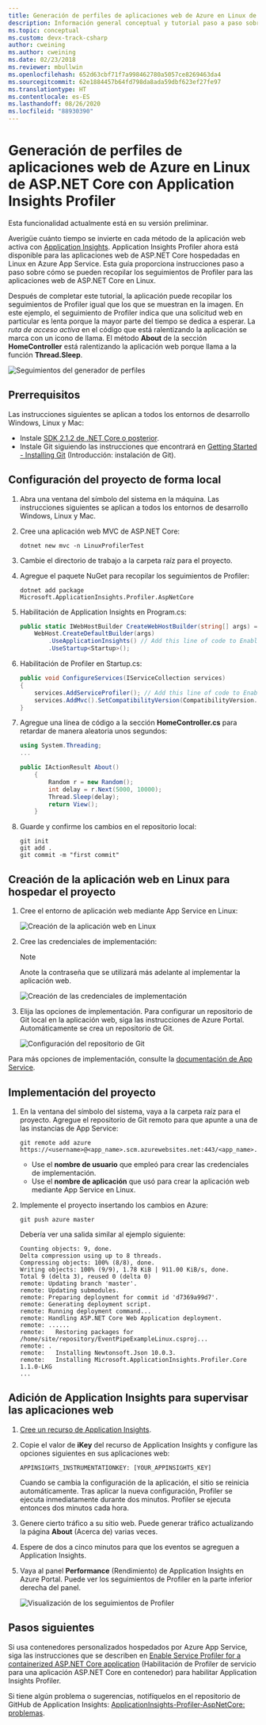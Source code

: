 ```yaml
---
title: Generación de perfiles de aplicaciones web de Azure en Linux de ASP.NET Core con Application Insights Profiler | Microsoft Docs
description: Información general conceptual y tutorial paso a paso sobre cómo usar Application Insights Profiler.
ms.topic: conceptual
ms.custom: devx-track-csharp
author: cweining
ms.author: cweining
ms.date: 02/23/2018
ms.reviewer: mbullwin
ms.openlocfilehash: 652d63cbf71f7a998462780a5057ce8269463da4
ms.sourcegitcommit: 62e1884457b64fd798da8ada59dbf623ef27fe97
ms.translationtype: HT
ms.contentlocale: es-ES
ms.lasthandoff: 08/26/2020
ms.locfileid: "88930390"
---
```

# <a name="profile-aspnet-core-azure-linux-web-apps-with-application-insights-profiler"></a>Generación de perfiles de aplicaciones web de Azure en Linux de ASP.NET Core con Application Insights Profiler

Esta funcionalidad actualmente está en su versión preliminar.

Averigüe cuánto tiempo se invierte en cada método de la aplicación web activa con [Application Insights](./app-insights-overview.md). Application Insights Profiler ahora está disponible para las aplicaciones web de ASP.NET Core hospedadas en Linux en Azure App Service. Esta guía proporciona instrucciones paso a paso sobre cómo se pueden recopilar los seguimientos de Profiler para las aplicaciones web de ASP.NET Core en Linux.

Después de completar este tutorial, la aplicación puede recopilar los seguimientos de Profiler igual que los que se muestran en la imagen. En este ejemplo, el seguimiento de Profiler indica que una solicitud web en particular es lenta porque la mayor parte del tiempo se dedica a esperar. La *ruta de acceso activa* en el código que está ralentizando la aplicación se marca con un icono de llama. El método **About** de la sección **HomeController** está ralentizando la aplicación web porque llama a la función **Thread.Sleep**.

![Seguimientos del generador de perfiles](./media/profiler-aspnetcore-linux/profiler-traces.png)

## <a name="prerequisites"></a>Prerrequisitos
Las instrucciones siguientes se aplican a todos los entornos de desarrollo Windows, Linux y Mac:

* Instale [SDK 2.1.2 de .NET Core o posterior](https://dotnet.microsoft.com/download/archives).
* Instale Git siguiendo las instrucciones que encontrará en [Getting Started - Installing Git](https://git-scm.com/book/en/v2/Getting-Started-Installing-Git) (Introducción: instalación de Git).

## <a name="set-up-the-project-locally"></a>Configuración del proyecto de forma local

1. Abra una ventana del símbolo del sistema en la máquina. Las instrucciones siguientes se aplican a todos los entornos de desarrollo Windows, Linux y Mac.

1. Cree una aplicación web MVC de ASP.NET Core:

   ```console
   dotnet new mvc -n LinuxProfilerTest
   ```

1. Cambie el directorio de trabajo a la carpeta raíz para el proyecto.

1. Agregue el paquete NuGet para recopilar los seguimientos de Profiler:

   ```console
   dotnet add package Microsoft.ApplicationInsights.Profiler.AspNetCore
   ```

1. Habilitación de Application Insights en Program.cs:

    ```csharp
    public static IWebHostBuilder CreateWebHostBuilder(string[] args) =>
        WebHost.CreateDefaultBuilder(args)
            .UseApplicationInsights() // Add this line of code to Enable Application Insights
            .UseStartup<Startup>();
    ```

1. Habilitación de Profiler en Startup.cs:

    ```csharp
    public void ConfigureServices(IServiceCollection services)
    {
        services.AddServiceProfiler(); // Add this line of code to Enable Profiler
        services.AddMvc().SetCompatibilityVersion(CompatibilityVersion.Version_2_1);
    }
    ```

1. Agregue una línea de código a la sección **HomeController.cs** para retardar de manera aleatoria unos segundos:

    ```csharp
    using System.Threading;
    ...

    public IActionResult About()
        {
            Random r = new Random();
            int delay = r.Next(5000, 10000);
            Thread.Sleep(delay);
            return View();
        }
    ```

1. Guarde y confirme los cambios en el repositorio local:

    ```console
    git init
    git add .
    git commit -m "first commit"
    ```

## <a name="create-the-linux-web-app-to-host-your-project"></a>Creación de la aplicación web en Linux para hospedar el proyecto

1. Cree el entorno de aplicación web mediante App Service en Linux:

    ![Creación de la aplicación web en Linux](./media/profiler-aspnetcore-linux/create-linux-appservice.png)

2. Cree las credenciales de implementación:

    > [!NOTE]
    > Anote la contraseña que se utilizará más adelante al implementar la aplicación web.

    ![Creación de las credenciales de implementación](./media/profiler-aspnetcore-linux/create-deployment-credentials.png)

3. Elija las opciones de implementación. Para configurar un repositorio de Git local en la aplicación web, siga las instrucciones de Azure Portal. Automáticamente se crea un repositorio de Git.

    ![Configuración del repositorio de Git](./media/profiler-aspnetcore-linux/setup-git-repo.png)

Para más opciones de implementación, consulte la [documentación de App Service](https://docs.microsoft.com/azure/app-service).

## <a name="deploy-your-project"></a>Implementación del proyecto

1. En la ventana del símbolo del sistema, vaya a la carpeta raíz para el proyecto. Agregue el repositorio de Git remoto para que apunte a una de las instancias de App Service:

    ```console
    git remote add azure https://<username>@<app_name>.scm.azurewebsites.net:443/<app_name>.git
    ```

    * Use el **nombre de usuario** que empleó para crear las credenciales de implementación.
    * Use el **nombre de aplicación** que usó para crear la aplicación web mediante App Service en Linux.

2. Implemente el proyecto insertando los cambios en Azure:

    ```console
    git push azure master
    ```

    Debería ver una salida similar al ejemplo siguiente:

    ```output
    Counting objects: 9, done.
    Delta compression using up to 8 threads.
    Compressing objects: 100% (8/8), done.
    Writing objects: 100% (9/9), 1.78 KiB | 911.00 KiB/s, done.
    Total 9 (delta 3), reused 0 (delta 0)
    remote: Updating branch 'master'.
    remote: Updating submodules.
    remote: Preparing deployment for commit id 'd7369a99d7'.
    remote: Generating deployment script.
    remote: Running deployment command...
    remote: Handling ASP.NET Core Web Application deployment.
    remote: ......
    remote:   Restoring packages for /home/site/repository/EventPipeExampleLinux.csproj...
    remote: .
    remote:   Installing Newtonsoft.Json 10.0.3.
    remote:   Installing Microsoft.ApplicationInsights.Profiler.Core 1.1.0-LKG
    ...
    ```

## <a name="add-application-insights-to-monitor-your-web-apps"></a>Adición de Application Insights para supervisar las aplicaciones web

1. [Cree un recurso de Application Insights](./create-new-resource.md).

2. Copie el valor de **iKey** del recurso de Application Insights y configure las opciones siguientes en sus aplicaciones web:

    `APPINSIGHTS_INSTRUMENTATIONKEY: [YOUR_APPINSIGHTS_KEY]`

    Cuando se cambia la configuración de la aplicación, el sitio se reinicia automáticamente. Tras aplicar la nueva configuración, Profiler se ejecuta inmediatamente durante dos minutos. Profiler se ejecuta entonces dos minutos cada hora.

3. Genere cierto tráfico a su sitio web. Puede generar tráfico actualizando la página **About** (Acerca de) varias veces.

4. Espere de dos a cinco minutos para que los eventos se agreguen a Application Insights.

5. Vaya al panel **Performance** (Rendimiento) de Application Insights en Azure Portal. Puede ver los seguimientos de Profiler en la parte inferior derecha del panel.

    ![Visualización de los seguimientos de Profiler](./media/profiler-aspnetcore-linux/view-traces.png)



## <a name="next-steps"></a>Pasos siguientes
Si usa contenedores personalizados hospedados por Azure App Service, siga las instrucciones que se describen en [ Enable Service Profiler for a containerized ASP.NET Core application](https://github.com/Microsoft/ApplicationInsights-Profiler-AspNetCore/tree/master/examples/EnableServiceProfilerForContainerApp) (Habilitación de Profiler de servicio para una aplicación ASP.NET Core en contenedor) para habilitar Application Insights Profiler.

Si tiene algún problema o sugerencias, notifíquelos en el repositorio de GitHub de Application Insights: [ApplicationInsights-Profiler-AspNetCore: problemas](https://github.com/Microsoft/ApplicationInsights-Profiler-AspNetCore/issues).

